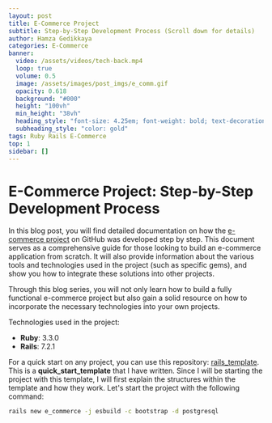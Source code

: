 ```yaml
---
layout: post
title: E-Commerce Project
subtitle: Step-by-Step Development Process (Scroll down for details)
author: Hamza Gedikkaya
categories: E-Commerce
banner:
  video: /assets/videos/tech-back.mp4
  loop: true
  volume: 0.5
  image: /assets/images/post_imgs/e_comm.gif
  opacity: 0.618
  background: "#000"
  height: "100vh"
  min_height: "38vh"
  heading_style: "font-size: 4.25em; font-weight: bold; text-decoration: underline"
  subheading_style: "color: gold"
tags: Ruby Rails E-Commerce
top: 1
sidebar: []
---
```


# E-Commerce Project: Step-by-Step Development Process

In this blog post, you will find detailed documentation on how the [e-commerce project](https://github.com/hamzagedikkaya/E-Commerce-Project) on GitHub was developed step by step. This document serves as a comprehensive guide for those looking to build an e-commerce application from scratch. It will also provide information about the various tools and technologies used in the project (such as specific gems), and show you how to integrate these solutions into other projects.

Through this blog series, you will not only learn how to build a fully functional e-commerce project but also gain a solid resource on how to incorporate the necessary technologies into your own projects.

Technologies used in the project:
- **Ruby**: 3.3.0
- **Rails**: 7.2.1

For a quick start on any project, you can use this repository: [rails_template](https://github.com/hamzagedikkaya/rails_template). This is a **quick_start_template** that I have written. Since I will be starting the project with this template, I will first explain the structures within the template and how they work. Let's start the project with the following command:

```bash
rails new e_commerce -j esbuild -c bootstrap -d postgresql
```